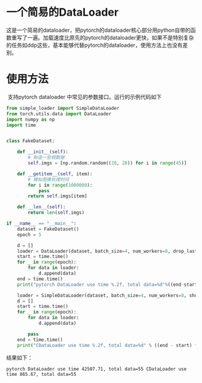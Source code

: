 # 一个简易的DataLoader

​	这是一个简易的dataloader，把pytorch的dataloader核心部分用python自带的函数重写了一遍。加载速度比原先的pytorch的dataloader更快，如果不是特别复杂的任务如ddp这些，基本能够代替pytorch的dataloader，使用方法上也没有差别。



# 使用方法

​	支持pytorch dataloader 中常见的参数接口。运行的示例代码如下

```python
from simple_loader import SimpleDataLoader
from torch.utils.data import DataLoader
import numpy as np
import time


class FakeDataset:

    def __init__(self):
        # 制造一些假数据
        self.imgs = [np.random.random((28, 28)) for i in range(45)]

    def __getitem__(self, item):
        # 模拟图像处理时间
        for i in range(1000000):
            pass
        return self.imgs[item]

    def __len__(self):
        return len(self.imgs)

if __name__ == "__main__":
    dataset = FakeDataset()
    epoch = 5

    d = []
    loader = DataLoader(dataset, batch_size=4, num_workers=8, drop_last=True)
    start = time.time()
    for _ in range(epoch):
        for data in loader:
            d.append(data)
    end = time.time()
    print("pytorch DataLoader use time %.2f, total data=%d"%((end-start) * 1000, len(d)))

    loader = SimpleDataLoader(dataset, batch_size=4, num_workers=8, shuffle=True, drop_last=True)
    d = []
    start = time.time()
    for _ in range(epoch):
        for data in loader:
            d.append(data)

        pass
    end = time.time()
    print("CDataLoader use time %.2f, total data=%d" % ((end - start) * 1000, len(d)))
```

结果如下：

`pytorch DataLoader use time 42507.71, total data=55
CDataLoader use time 865.67, total data=55`

